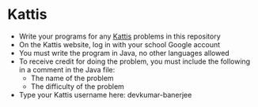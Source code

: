 # Kattis

- Write your programs for any [Kattis](https://open.kattis.com) problems in this repository
- On the Kattis website, log in with your school Google account
- You must write the program in Java, no other languages allowed
- To receive credit for doing the problem, you must include the following in a comment in the Java file:
  - The name of the problem
  - The difficulty of the problem
- Type your Kattis username here: devkumar-banerjee
